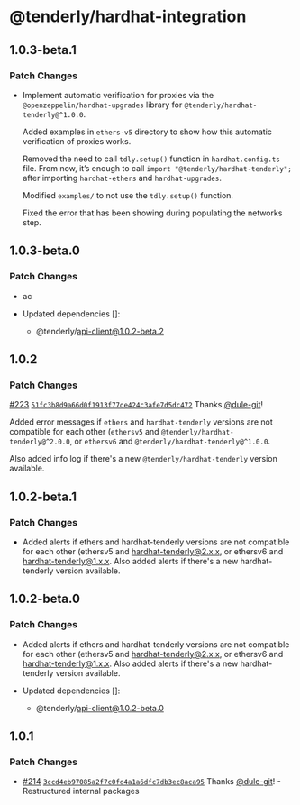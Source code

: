# @tenderly/hardhat-integration

## 1.0.3-beta.1

### Patch Changes

- Implement automatic verification for proxies via the `@openzeppelin/hardhat-upgrades` library for `@tenderly/hardhat-tenderly@^1.0.0`.

  Added examples in `ethers-v5` directory to show how this automatic verification of proxies works.

  Removed the need to call `tdly.setup()` function in `hardhat.config.ts` file.
  From now, it’s enough to call `import "@tenderly/hardhat-tenderly";` after importing `hardhat-ethers` and `hardhat-upgrades`.

  Modified `examples/` to not use the `tdly.setup()` function.

  Fixed the error that has been showing during populating the networks step.

## 1.0.3-beta.0

### Patch Changes

- ac

- Updated dependencies []:
  - @tenderly/api-client@1.0.2-beta.2

## 1.0.2

### Patch Changes

[#223](https://github.com/Tenderly/hardhat-tenderly/pull/223) [`51fc3b8d9a66d0f1913f77de424c3afe7d5dc472`](https://github.com/Tenderly/hardhat-tenderly/commit/51fc3b8d9a66d0f1913f77de424c3afe7d5dc472) Thanks [@dule-git](https://github.com/dule-git)!

Added error messages if `ethers` and `hardhat-tenderly` versions are not compatible for each other
(`ethersv5` and `@tenderly/hardhat-tenderly@^2.0.0`, or `ethersv6` and `@tenderly/hardhat-tenderly@^1.0.0`.

Also added info log if there's a new `@tenderly/hardhat-tenderly` version available.

## 1.0.2-beta.1

### Patch Changes

- Added alerts if ethers and hardhat-tenderly versions are not compatible for each other (ethersv5 and hardhat-tenderly@2.x.x, or ethersv6 and hardhat-tenderly@1.x.x. Also added alerts if there's a new hardhat-tenderly version available.

## 1.0.2-beta.0

### Patch Changes

- Added alerts if ethers and hardhat-tenderly versions are not compatible for each other (ethersv5 and hardhat-tenderly@2.x.x, or ethersv6 and hardhat-tenderly@1.x.x. Also added alerts if there's a new hardhat-tenderly version available.

- Updated dependencies []:
  - @tenderly/api-client@1.0.2-beta.0

## 1.0.1

### Patch Changes

- [#214](https://github.com/Tenderly/hardhat-tenderly/pull/214) [`3ccd4eb97085a2f7c0fd4a1a6dfc7db3ec8aca95`](https://github.com/Tenderly/hardhat-tenderly/commit/3ccd4eb97085a2f7c0fd4a1a6dfc7db3ec8aca95) Thanks [@dule-git](https://github.com/dule-git)! - Restructured internal packages
